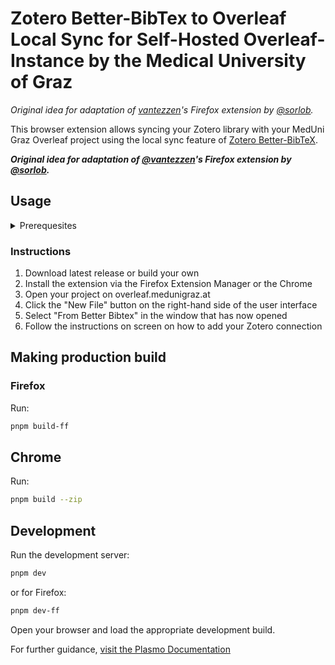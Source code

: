 # Zotero Better-BibTex to Overleaf Local Sync for Self-Hosted Overleaf-Instance by the Medical University of Graz
*Original idea for adaptation of [vantezzen](https://github.com/vantezzen)'s Firefox extension by [@sorlob](https://github.com/sorlob/).*

This browser extension allows syncing your Zotero library with your MedUni Graz Overleaf project using the local sync feature of [Zotero Better-BibTeX](https://retorque.re/zotero-better-bibtex/).

***Original idea for adaptation of [@vantezzen](https://github.com/vantezzen)'s Firefox extension by [@sorlob](https://github.com/sorlob/).***


## Usage
<details>
  <summary>Prerequesites</summary>
  <ul>
    <li>Zotero</li>
    <li>Better-BibTex Zotero Plugin</li>
    <li>Overleaf project hosted at MedUni Graz</li>
  </ul>
</details>

### Instructions
1. Download latest release or build your own
2. Install the extension via the Firefox Extension Manager or the Chrome 
3. Open your project on overleaf.medunigraz.at
4. Click the "New File" button on the right-hand side of the user interface
5. Select "From Better Bibtex" in the window that has now opened
6. Follow the instructions on screen on how to add your Zotero connection

## Making production build
### Firefox
Run:

```bash
pnpm build-ff
```
## Chrome
Run:

```bash
pnpm build --zip
```

## Development

Run the development server:

```bash
pnpm dev
```
or for Firefox:
```bash
pnpm dev-ff
```

Open your browser and load the appropriate development build.

For further guidance, [visit the Plasmo Documentation](https://docs.plasmo.com/)
